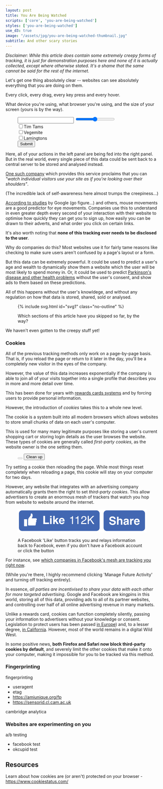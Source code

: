 ```yaml
---
layout: post
title: You Are Being Watched
scripts: ['core', 'you-are-being-watched']
styles: ['you-are-being-watched']
use_d3: true
image: "/assets/jpg/you-are-being-watched-thumbnail.jpg"
subtitle: And other scary stories
---
```


_Disclaimer: While this article does contain some extremely creepy forms of tracking, it is just for demonstration purposes here and none of it is actually collected, except where otherwise stated. It's a shame that the same cannot be said for the rest of the internet._

Let's get one thing absolutely clear -- websites can see absolutely everything that you are doing on them.

Every click, every drag, every key press and every hover.

What device you're using, what browser you're using, and the size of your screen (yours is <span id="screen-size-gag"></span> by the way).

<figure>
<div id="form-example" class="figure-group">
    <div class="diagram">
        <input type="text" class="form-control form-control-sm form-example-text">
        <input type="range" class="form-example-range">
        <div class="checkbox-group"><input type="checkbox" class="form-example-checkbox1"><label>Tim Tams</label></div>
        <div class="checkbox-group"><input type="checkbox" class="form-example-checkbox2"><label>Vegemite</label></div>
        <div class="checkbox-group"><input type="checkbox" class="form-example-checkbox3"><label>Lamingtons</label></div>
        <button type="button" class="btn btn-success btn-sm form-example-button last">Submit</button>
    </div>
</div>
</figure>

Here, all of your actions in the left panel are being fed into the right panel. But in the real world, every single piece of this data could be sent back to a central server to be stored and analysed instead.

[One such company](https://www.inspectlet.com) which provides this service proclaims that you can _"watch individual visitors use your site as if you're looking over their shoulders"_. 

(The incredible lack of self-awareness here almost trumps the creepiness...)

[According to studies](https://static.googleusercontent.com/media/research.google.com/en//pubs/archive/40760.pdf) by Google (go figure...) and others, mouse movements are a good predictor for eye movements. Companies use this to understand in even greater depth every second of your interaction with their website to optimise how quickly they can get you to sign up, how easily you can be drawn to their adverts, and what order you click on certain links.

It's also worth noting that **none of this tracking ever needs to be disclosed to the user**. 

Why do companies do this? Most websites use it for fairly tame reasons like checking to make sure users aren't confused by a page's layout or a form.

But this data can be extremely powerful. It could be used to predict a user's age and wealth to dynamically show them a website which the user will be most likely to spend money in. Or, it could be used to predict [Parkinson's disease and other health problems](https://medium.com/stanford-magazine/your-computer-may-know-you-have-parkinsons-shall-it-tell-you-e8f8907f4595) without the user's consent, and show ads to them based on these predictions.

All of this happens without the user's knowldege, and without any regulation on how that data is stored, shared, sold or analysed.

<figure>
{% include svg.html id="svg1" class="no-outline" %}
<figcaption><p class="caption">
Which sections of this article have you skipped so far, by the way?
</p></figcaption>
</figure>

We haven't even gotten to the creepy stuff yet!

### Cookies

All of the previous tracking methods only work on a page-by-page basis. That is, if you reload the page or return to it later in the day, you'll be a completely new visitor in the eyes of the company.

However, the value of this data increases exponentially if the company is able to join all of your visits together into a single profile that describes you in more and more detail over time.

This has been done for years with [rewards cards systems](https://www.bbc.co.uk/news/technology-43483426) and by forcing users to provide personal information.

However, the introduction of _cookies_ takes this to a whole new level. 

The cookie is a system built into all modern browsers which allows websites to store small chunks of data on each user's computer.

This is used for many many legitimate purposes like storing a user's current shopping cart or storing login details as the user browses the website. These types of cookies are generally called _first-party cookies_, as the website owner is the one setting them.

<figure id="cookie-buttons">
<button type="button" class="btn btn-success" id="set-cookie" disabled></button>
<button type="button" class="btn btn-danger btn-sm hidden" id="delete-cookie">Clean up</button>
</figure>

Try setting a cookie then reloading the page. While most things reset completely when reloading a page, this cookie will stay on your computer for two days.

However, any website that integrates with an advertising company automatically grants them the right to set _third-party cookies_. This allow advertisers to create an enormous mesh of trackers that watch you hop from website to website around the internet.

<figure>
<img src="/assets/png/facebook-like-button.png" alt="Facebook Like button">
<figcaption>
<p class="caption">
A Facebook 'Like' button tracks you and relays information back to Facebook, even if you don't have a Facebook account or click the button
</p>
</figcaption>
</figure>

For instance, see [which companies in Facebook's mesh are tracking you right now](https://www.facebook.com/off_facebook_activity/activity_list).

(While you're there, I highly recommend clicking 'Manage Future Activity' and turning off tracking entirely).

In essence, _all parties are incentivised to share your data with each other for more targeted advertising_. Google and Facebook are kingpins in this world, storing all of this data, providing ads to all of its partner websites, and controlling over half of all online advertising revenue in many markets. 

Unlike a rewards card, cookies can function completely silently, passing your information to advertisers without your knowledge or consent. Legislation to protect users has been passed [in Europe](https://gdpr.eu/cookies/)) and, to a lesser degree, [in California](https://oag.ca.gov/privacy/ccpa). However, most of the world remains in a digital Wild West.

In some positive news, **both Firefox and Safari now block third-party cookies by default**, and severely limit the other cookies that make it onto your computer, making it impossible for you to be tracked via this method.

### Fingerprinting

fingerprinting
- useragent
- etag
- https://amiunique.org/fp
- https://sensorid.cl.cam.ac.uk

cambridge analytica

### Websites are experimenting on you
a/b testing
- facebook test
- okcupid test







## Resources

Learn about how cookies are (or aren't) protected on your browser - https://www.cookiestatus.com/

